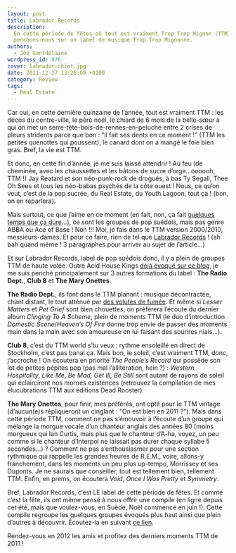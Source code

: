 ```yaml
---
layout: post
title: Labrador Records
description:
  En cette période de fêtes où tout est vraiment Trop Trop Mignon (TTM),
  penchons-nous sur un label de musique Trop Trop Mignonne.
authors:
  - Joe Gantdelaine
wordpress_id: 976
cover: labrador-chiot.jpg
date: 2011-12-27 13:26:09 +0100
category: Review
tags:
  - Real Estate
---
```


Car oui, en cette dernière quinzaine de l’année, tout est vraiment TTM : les
décos du centre-ville, le père noël, le chiard de 6 mois de la belle-sœur à qui
on met un serre-tête-bois-de-rennes-en-peluche entre 2 crises de pleurs
stridents parce que bon : "il fait ses dents en ce moment !" (TTM les petites
quenottes qui poussent), le canard dont on a mangé le foie bien gras. Bref, la
vie est TTM.

Et donc, en cette fin d’année, je me suis laissé attendrir ! Au feu (de
cheminée, avec les chaussettes et les bâtons de sucre d’orge…oooooh, TTM !) Jay
Reatard et son néo-punk-rock de drogués, à bas Ty Segall, Thee Oh Sees et tous
les néo-babas psychés de la côte ouest ! Nous, ce qu’on veut, c’est de la pop
sucrée, du Real Estate, du Youth Lagoon, tout ça ! (bon, on en reparlera).

Mais surtout, ce que j’aime en ce moment (en fait, non, ça fait [quelques temps
que ça dure][i699]…), ce sont les groupes de pop suédois, mais pas genre ABBA ou
Ace of Base ! Non !!! Moi, je fais dans le TTM version 2000/2010,
messieurs-dames. Et pour ce faire, rien de tel que
[Labrador Records](http://www.labrador.se/indexn.php3) ! (ah bah quand même ! 3
paragraphes pour arriver au sujet de l’article…)

Et sur Labrador Records, label de pop suédois donc, il y a plein de groupes TTM
de haute volée. Outre Acid House Kings [déjà évoqué sur ce blog][i699], je me
suis penché principalement sur 3 autres formations du label : **The Radio
Dept.**, **Club 8** et **The Mary Onettes**.

**The Radio Dept.**, ils font dans le TTM planant : musique décontractée, chant
distant, le tout atténué par
[des volutes de fumée](http://allmusic.com/album/clinging-to-a-scheme-r1743484).
Et même si _Lesser Matters_ et _Pet Grief_ sont bien chouettes, on préfèrera
l’écoute du dernier album _Clinging To A Scheme_, plein de moments TTM (le duo
d’introduction _Domestic Scene_/_Heaven’s Of Fire_ donne trop envie de passer
des moments main dans la main avec son amoureuse en lui faisant des sourires
niais…).

**Club 8**, c’est du TTM world s’tu veux : rythme ensoleillé en direct de
Stockholm, c’est pas banal ça. Mais bon, le soleil, c’est vraiment TTM, donc,
j’accroche ! On écoutera en priorité _The People’s Record_ qui possède son lot
de petites pépites pop (pas mal l’allitération, hein ?) : _Western Hospitality_,
_Like Me_, _Be Mad, Get Ill, Be Still_ sont autant de rayons de soleil qui
éclairciront nos mornes existences (retrouvez la compilation de mes
élucubrations TTM aux éditions Dead Rooster).

**The Mary Onettes**, pour finir, mes préférés, ont opté pour le TTM vintage
(d’aucun(e)s répliqueront un cinglant : "On est bien en 2011 ?"). Mais dans
cette période TTM, comment ne pas s’émouvoir à l’écoute d’un groupe qui mélange
la morgue vocale d’un chanteur anglais des années 80 (moins morgueux qui Ian
Curtis, mais plus que le chanteur d’A-ha, voyez, un peu comme si le chanteur
d’Interpol ne laissait pas durer chaque syllabe 5 secondes…) ? Comment ne pas
s’enthousiasmer pour une section rythmique qui rappelle les grandes heures de
R.E.M., voire, allons-y franchement, dans les moments un peu plus up-tempo,
Morrissey et ses Duponts. Je ne saurais que conseiller, tout est tellement bien,
tellement TTM. Enfin, en prems, on écoutera _Void_, _Once I Was Pretty_ et
_Symmetry_.

Bref, Labrador Records, c’est LE label de cette période de fêtes. Et comme c’est
la fête, ils ont même pensé à nous offrir une compile (en ligne depuis cet été,
mais que voulez-vous, en Suède, Noël commence en juin !). Cette compile regroupe
les quelques groupes évoqués plus haut ainsi que plein d’autres à découvrir.
Écoutez-la en suivant [ce lien](http://www.labrador.se/stockholm/).

Rendez-vous en 2012 les amis et profitez des derniers moments TTM de 2011 !

[i699]: https://www.deadrooster.org/acid-house-kings/
